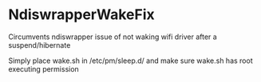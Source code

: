NdiswrapperWakeFix
==================

Circumvents ndiswrapper issue of not waking wifi driver after a suspend/hibernate

Simply place wake.sh in /etc/pm/sleep.d/ and make sure wake.sh has root executing permission
